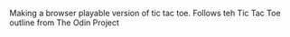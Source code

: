 Making a browser playable version of tic tac toe.
Follows teh Tic Tac Toe outline from The Odin Project